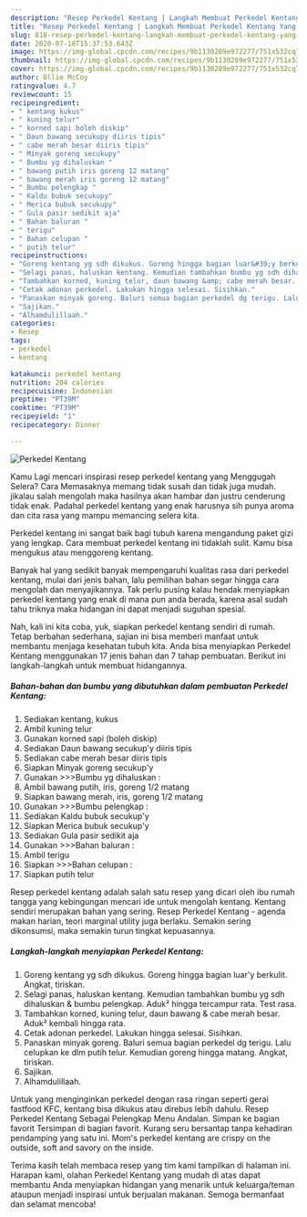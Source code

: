 ```yaml
---
description: "Resep Perkedel Kentang | Langkah Membuat Perkedel Kentang Yang Paling Enak"
title: "Resep Perkedel Kentang | Langkah Membuat Perkedel Kentang Yang Paling Enak"
slug: 818-resep-perkedel-kentang-langkah-membuat-perkedel-kentang-yang-paling-enak
date: 2020-07-18T15:37:53.643Z
image: https://img-global.cpcdn.com/recipes/9b1130289e972277/751x532cq70/perkedel-kentang-foto-resep-utama.jpg
thumbnail: https://img-global.cpcdn.com/recipes/9b1130289e972277/751x532cq70/perkedel-kentang-foto-resep-utama.jpg
cover: https://img-global.cpcdn.com/recipes/9b1130289e972277/751x532cq70/perkedel-kentang-foto-resep-utama.jpg
author: Ollie McCoy
ratingvalue: 4.7
reviewcount: 15
recipeingredient:
- " kentang kukus"
- " kuning telur"
- " korned sapi boleh diskip"
- " Daun bawang secukupy diiris tipis"
- " cabe merah besar diiris tipis"
- " Minyak goreng secukupy"
- " Bumbu yg dihaluskan "
- " bawang putih iris goreng 12 matang"
- " bawang merah iris goreng 12 matang"
- " Bumbu pelengkap "
- " Kaldu bubuk secukupy"
- " Merica bubuk secukupy"
- " Gula pasir sedikit aja"
- " Bahan baluran "
- " terigu"
- " Bahan celupan "
- " putih telur"
recipeinstructions:
- "Goreng kentang yg sdh dikukus. Goreng hingga bagian luar&#39;y berkulit. Angkat, tiriskan."
- "Selagi panas, haluskan kentang. Kemudian tambahkan bumbu yg sdh dihaluskan &amp; bumbu pelengkap. Aduk² hingga tercampur rata. Test rasa."
- "Tambahkan korned, kuning telur, daun bawang &amp; cabe merah besar. Aduk² kembali hingga rata."
- "Cetak adonan perkedel. Lakukan hingga selesai. Sisihkan."
- "Panaskan minyak goreng. Baluri semua bagian perkedel dg terigu. Lalu celupkan ke dlm putih telur. Kemudian goreng hingga matang. Angkat, tiriskan."
- "Sajikan."
- "Alhamdulillaah."
categories:
- Resep
tags:
- perkedel
- kentang

katakunci: perkedel kentang 
nutrition: 204 calories
recipecuisine: Indonesian
preptime: "PT39M"
cooktime: "PT39M"
recipeyield: "1"
recipecategory: Dinner

---
```



![Perkedel Kentang](https://img-global.cpcdn.com/recipes/9b1130289e972277/751x532cq70/perkedel-kentang-foto-resep-utama.jpg)

Kamu Lagi mencari inspirasi resep perkedel kentang yang Menggugah Selera? Cara Memasaknya memang tidak susah dan tidak juga mudah. jikalau salah mengolah maka hasilnya akan hambar dan justru cenderung tidak enak. Padahal perkedel kentang yang enak harusnya sih punya aroma dan cita rasa yang mampu memancing selera kita.

Perkedel kentang ini sangat baik bagi tubuh karena mengandung paket gizi yang lengkap. Cara membuat perkedel kentang ini tidaklah sulit. Kamu bisa mengukus atau menggoreng kentang.

Banyak hal yang sedikit banyak mempengaruhi kualitas rasa dari perkedel kentang, mulai dari jenis bahan, lalu pemilihan bahan segar hingga cara mengolah dan menyajikannya. Tak perlu pusing kalau hendak menyiapkan perkedel kentang yang enak di mana pun anda berada, karena asal sudah tahu triknya maka hidangan ini dapat menjadi suguhan spesial.


Nah, kali ini kita coba, yuk, siapkan perkedel kentang sendiri di rumah. Tetap berbahan sederhana, sajian ini bisa memberi manfaat untuk membantu menjaga kesehatan tubuh kita. Anda bisa menyiapkan Perkedel Kentang menggunakan 17 jenis bahan dan 7 tahap pembuatan. Berikut ini langkah-langkah untuk membuat hidangannya.

<!--inarticleads1-->

##### Bahan-bahan dan bumbu yang dibutuhkan dalam pembuatan Perkedel Kentang:

1. Sediakan  kentang, kukus
1. Ambil  kuning telur
1. Gunakan  korned sapi (boleh diskip)
1. Sediakan  Daun bawang secukup&#39;y diiris tipis
1. Sediakan  cabe merah besar diiris tipis
1. Siapkan  Minyak goreng secukup&#39;y
1. Gunakan  &gt;&gt;&gt;Bumbu yg dihaluskan :
1. Ambil  bawang putih, iris, goreng 1/2 matang
1. Siapkan  bawang merah, iris, goreng 1/2 matang
1. Gunakan  &gt;&gt;&gt;Bumbu pelengkap :
1. Sediakan  Kaldu bubuk secukup&#39;y
1. Siapkan  Merica bubuk secukup&#39;y
1. Sediakan  Gula pasir sedikit aja
1. Gunakan  &gt;&gt;&gt;Bahan baluran :
1. Ambil  terigu
1. Siapkan  &gt;&gt;&gt;Bahan celupan :
1. Siapkan  putih telur


Resep perkedel kentang adalah salah satu resep yang dicari oleh ibu rumah tangga yang kebingungan mencari ide untuk mengolah kentang. Kentang sendiri merupakan bahan yang sering. Resep Perkedel Kentang - agenda makan harian, teori marginal utility juga berlaku. Semakin sering dikonsumsi, maka semakin turun tingkat kepuasannya. 

<!--inarticleads2-->

##### Langkah-langkah menyiapkan Perkedel Kentang:

1. Goreng kentang yg sdh dikukus. Goreng hingga bagian luar&#39;y berkulit. Angkat, tiriskan.
1. Selagi panas, haluskan kentang. Kemudian tambahkan bumbu yg sdh dihaluskan &amp; bumbu pelengkap. Aduk² hingga tercampur rata. Test rasa.
1. Tambahkan korned, kuning telur, daun bawang &amp; cabe merah besar. Aduk² kembali hingga rata.
1. Cetak adonan perkedel. Lakukan hingga selesai. Sisihkan.
1. Panaskan minyak goreng. Baluri semua bagian perkedel dg terigu. Lalu celupkan ke dlm putih telur. Kemudian goreng hingga matang. Angkat, tiriskan.
1. Sajikan.
1. Alhamdulillaah.


Untuk yang menginginkan perkedel dengan rasa ringan seperti gerai fastfood KFC, kentang bisa dikukus atau direbus lebih dahulu. Resep Perkedel Kentang Sebagai Pelengkap Menu Andalan. Simpan ke bagian favorit Tersimpan di bagian favorit. Kurang seru bersantap tanpa kehadiran pendamping yang satu ini. Mom&#39;s perkedel kentang are crispy on the outside, soft and savory on the inside. 

Terima kasih telah membaca resep yang tim kami tampilkan di halaman ini. Harapan kami, olahan Perkedel Kentang yang mudah di atas dapat membantu Anda menyiapkan hidangan yang menarik untuk keluarga/teman ataupun menjadi inspirasi untuk berjualan makanan. Semoga bermanfaat dan selamat mencoba!
